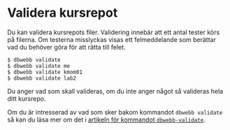 Validera kursrepot
==================================

Du kan validera kursrepots filer. Validering innebär att ett antal tester körs på filerna. Om testerna misslyckas visas ett felmeddelande som berättar vad du behöver göra för att rätta till felet.


```text
$ dbwebb validate
$ dbwebb validate me
$ dbwebb validate kmom01
$ dbwebb validate lab2
```

Du anger vad som skall valideras, om du inte anger något så valideras hela ditt kursrepo.

Om du är intresserad av vad som sker bakom kommandot `dbwebb validate` så kan du läsa mer om det i [artikeln för kommandot `dbwebb-validate`](dbwebb-validate).
